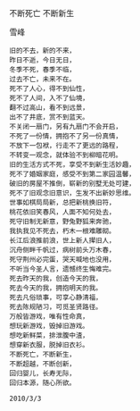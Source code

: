 不断死亡 不断新生

雪峰


    旧的不去，新的不来，
    昨日不逝，今日无日，
    冬季不死，春季不临，
    过去不亡，未来不在。
    死不了人心，得不到仙性，
    死不了人间，入不了仙境，
    翻不过高山，看不到远景，
    出不了井底，赏不到蓝天。
    不关闭一扇门，另有九扇门不会开启，
    不死了一份情，拥抱不了另一份真情，
    不放下一包袱，行走不了更远的路程，
    不转变一观念，就体验不到柳暗花明。
    旧的生活方式不死，享受不到新生活妙趣，
    死不了婚姻家庭，感受不到第二家园温馨，
    破旧的房屋不推倒，崭新的别墅无处可建，
    死不了旧观念旧意识，生发不出新妙思维。
    世事如棋局局新，总把新桃换旧符，
    桃花依旧笑春风，人面不知何处去，
    死守旧制无新意，野兔野狐来奔驰，
    我执我见不死去，朽木一根难雕砌。
    长江后浪推前浪，世上新人撵旧人，
    沉舟侧畔千帆过，病树前头万木春，
    死守荆州必完蛋，哭天喊地也没用，
    不听当今圣人言，遗憾终生悔难完。
    死去昨天的我，创造今天的我，
    死去今天的我，拥抱明天的我。
    死去凡俗琐事，可享心静清福，
    死去陈规陋习，可觅圣贤路径。
    万般皆游戏，唯有性命真，
    想玩新游戏，毁掉旧游戏。
    想吃新鲜菜，排泄腹中渣，
    想穿新衣服，脱掉旧衣衫。
    不断死亡，不断新生，
    不断超越，不断创新，
    回归婴儿，长寿无际，
    回归本源，随心所欲。

    2010/3/3



